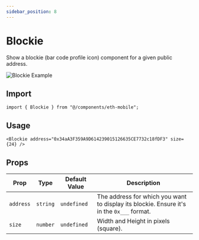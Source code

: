 ```yaml
---
sidebar_position: 8
---
```


# Blockie

Show a blockie (bar code profile icon) component for a given public address.

![Blockie Example](/img/BlockieAvatar.png)

## Import

```tsx
import { Blockie } from "@/components/eth-mobile";
```

## Usage

```tsx
<Blockie address="0x34aA3F359A9D614239015126635CE7732c18fDF3" size={24} />
```

## Props

| Prop      | Type     | Default Value | Description                                                                               |
| --------- | -------- | ------------- | ----------------------------------------------------------------------------------------- |
| `address` | `string` | `undefined`   | The address for which you want to display its blockie. Ensure it's in the `0x___` format. |
| `size`    | `number` | `undefined`   | Width and Height in pixels (square).                                                      |

